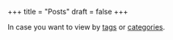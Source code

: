 +++
title = "Posts"
draft = false
+++

In case you want to view by [tags](/en/tags/) or [categories](/en/categories).
